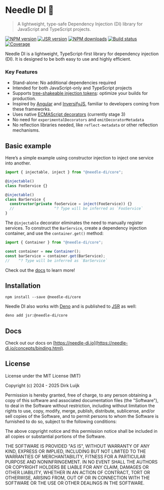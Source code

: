 # Needle DI 💉

> A lightweight, type-safe Dependency Injection (DI) library for JavaScript and TypeScript projects.

[![NPM version](http://img.shields.io/npm/v/@needle-di/core.svg)](https://www.npmjs.com/package/@needle-di/core)
[![JSR version](http://img.shields.io/jsr/v/@needle-di/core.svg)](https://jsr.io/@needle-di/core)
[![NPM downloads](https://img.shields.io/npm/dm/@needle-di/core)](https://www.npmjs.com/package/@needle-di/core)
[![Build status](https://img.shields.io/github/actions/workflow/status/needle-di/needle-di/ci.yml?branch=main&style=flat)](https://github.com/needle-di/needle-di/actions/workflows/ci.yml)
[![Coverage](https://gist.githubusercontent.com/dirkluijk/db6fbd0d0d4c138655a89386c5bdbe41/raw/badge.svg)](https://github.com/needle-di/needle-di/actions/workflows/ci.yml)

Needle DI is a lightweight, TypeScript-first library for dependency injection (DI). It is designed to be both easy to use and highly efficient.

### Key Features

- Stand-alone: No additional dependencies required
- Intended for both JavaScript-only and TypeScript projects
- Supports [tree-shakeable injection tokens](https://needle-di.io/advanced/tree-shaking.html): optimize your builds for production.
- Inspired by [Angular](https://angular.dev/) and [InversifyJS](https://github.com/inversify/InversifyJS), familiar to developers coming from these frameworks.
- Uses native [ECMAScript decorators](https://github.com/tc39/proposal-decorators) (currently stage 3)
- No need for `experimentalDecorators` and `emitDecoratorMetadata`
- No reflection libraries needed, like `reflect-metadata` or other reflection mechanisms.

## Basic example

Here’s a simple example using constructor injection to inject one service into another.

```typescript
import { injectable, inject } from "@needle-di/core";

@injectable()
class FooService {}

@injectable()
class BarService {
  constructor(private fooService = inject(FooService)) {}
  //                  ^? Type will be inferred as `FooService`
}
```

The `@injectable` decorator eliminates the need to manually register services. To construct the `BarService`, create a
dependency injection container, and use the `container.get()` method:

```typescript
import { Container } from "@needle-di/core";

const container = new Container();
const barService = container.get(BarService);
//    ^? Type will be inferred as `BarService`
```

Check out the [docs](https://needle-di.io/concepts/binding.html) to learn more!

## Installation

```
npm install --save @needle-di/core
```

Needle DI also works with [Deno](https://deno.com/) and is published to [JSR](https://jsr.io/@needle-di/core) as well:

```bash
deno add jsr:@needle-di/core
```

## Docs

Check out our docs on [https://needle-di.io](https://needle-di.io/concepts/binding.html).

## License

License under the MIT License (MIT)

Copyright (c) 2024 - 2025 Dirk Luijk

Permission is hereby granted, free of charge, to any person obtaining a copy
of this software and associated documentation files (the "Software"), to deal
in the Software without restriction, including without limitation the rights
to use, copy, modify, merge, publish, distribute, sublicense, and/or sell
copies of the Software, and to permit persons to whom the Software is
furnished to do so, subject to the following conditions:

The above copyright notice and this permission notice shall be included in all
copies or substantial portions of the Software.

THE SOFTWARE IS PROVIDED "AS IS", WITHOUT WARRANTY OF ANY KIND, EXPRESS OR
IMPLIED, INCLUDING BUT NOT LIMITED TO THE WARRANTIES OF MERCHANTABILITY,
FITNESS FOR A PARTICULAR PURPOSE AND NONINFRINGEMENT. IN NO EVENT SHALL THE
AUTHORS OR COPYRIGHT HOLDERS BE LIABLE FOR ANY CLAIM, DAMAGES OR OTHER
LIABILITY, WHETHER IN AN ACTION OF CONTRACT, TORT OR OTHERWISE, ARISING FROM,
OUT OF OR IN CONNECTION WITH THE SOFTWARE OR THE USE OR OTHER DEALINGS IN THE
SOFTWARE.
